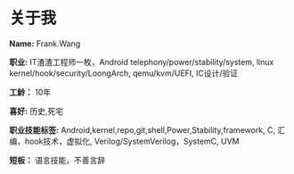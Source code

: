 # 关于我
  **Name:** Frank.Wang

  **职业:** IT渣渣工程师一枚，Android telephony/power/stability/system, linux kernel/hook/security/LoongArch, qemu/kvm/UEFI, IC设计/验证 

  **工龄：** 10年

  **喜好:** 历史,死宅

  **职业技能标签:** Android,kernel,repo,git,shell,Power,Stability,framework, C, 汇编，hook技术，虚拟化, Verilog/SystemVerilog，SystemC, UVM

  **短板：** 语言技能，不善言辞
